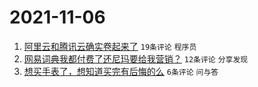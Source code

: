 # 2021-11-06

1. [阿里云和腾讯云确实卷起来了](https://www.v2ex.com/t/813424) `19条评论` `程序员`
1. [网易词典我都付费了还尼玛要给我营销？](https://www.v2ex.com/t/813430) `12条评论` `分享发现`
1. [想买手表了，想知道买完有后悔的么](https://www.v2ex.com/t/813433) `6条评论` `问与答`
